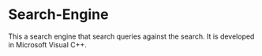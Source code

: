 # Search-Engine
This a search engine that search queries against the search. It is developed in Microsoft Visual C++.
